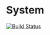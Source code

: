 System
======
[![Build Status](https://travis-ci.org/oRastor/system.svg?branch=master)](https://travis-ci.org/oRastor/system)

